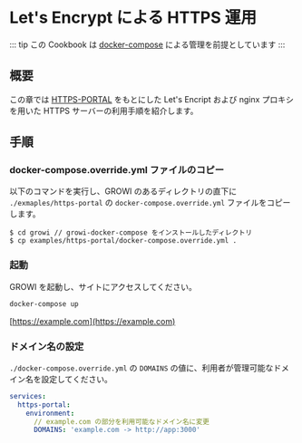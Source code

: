 # Let's Encrypt による HTTPS 運用

::: tip
この Cookbook は [docker-compose](../getting-started/docker-compose.md) による管理を前提としています
:::

## 概要

この章では [HTTPS-PORTAL](https://github.com/SteveLTN/https-portal) をもとにした Let's Encript および nginx プロキシを用いた HTTPS サーバーの利用手順を紹介します。

## 手順

### docker-compose.override.yml ファイルのコピー

以下のコマンドを実行し、GROWI のあるディレクトリの直下に `./exmaples/https-portal` の `docker-compose.override.yml` ファイルをコピーします。

```text
$ cd growi // growi-docker-compose をインストールしたディレクトリ
$ cp examples/https-portal/docker-compose.override.yml .
```

### 起動

GROWI を起動し、サイトにアクセスしてください。

```bash
docker-compose up
```

[https://example.com](https://example.com)


### ドメイン名の設定
`./docker-compose.override.yml` の `DOMAINS` の値に、利用者が管理可能なドメイン名を設定してください。

```text:docker-compose.override.yml
services:
  https-portal:
    environment:
      // example.com の部分を利用可能なドメイン名に変更
      DOMAINS: 'example.com -> http://app:3000' 
```